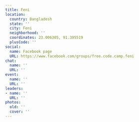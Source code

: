 ```yaml
---
title: Feni
location:
  country: Bangladesh
  state: ''
  city: Feni
  neighborhood: ''
  coordinates: 23.006305, 91.395519
  plusCode: ''
social:
  name: Facebook page
  URL: https://www.facebook.com/groups/free.code.camp.feni
chat:
  name: ''
  URL: ''
event:
  name: ''
  URL: ''
leaders:
- name: ''
  URL: ''
photos:
  old: ''
  cover: ''
---
```

